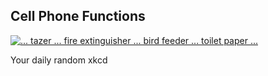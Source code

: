 ## Cell Phone Functions
[![... tazer ... fire extinguisher ... bird feeder ... toilet paper ...](https://imgs.xkcd.com/comics/cell_phone_functions.png)](https://xkcd.com/2212/ "... tazer ... fire extinguisher ... bird feeder ... toilet paper ...")

Your daily random xkcd
